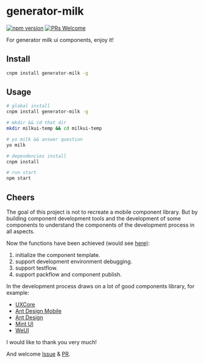 # generator-milk

[![npm version](https://img.shields.io/npm/v/generator-milk.svg?style=flat)](https://www.npmjs.com/package/generator-milk) [![PRs Welcome](https://img.shields.io/badge/PRs-welcome-brightgreen.svg)](README.md)

For generator milk ui components, enjoy it!

## Install

```bash
cnpm install generator-milk -g
```

## Usage

```bash
# global install
cnpm install generator-milk -g

# mkdir && cd that dir
mkdir milkui-temp && cd milkui-temp

# yo milk && answer question
yo milk

# dependencies install
cnpm install

# run start
npm start
```

## Cheers

The goal of this project is not to recreate a mobile component library. But by building component development tools and the development of some components to understand the components of the development process in all aspects.

Now the functions have been achieved (would see [here](https://github.com/milk-ui/milk-dev)):

1. initialize the component template.
2. support development environment debugging.
3. support testflow.
4. support packflow and component publish.


In the development process draws on a lot of good components library, for example:

- [UXCore](http://uxcore.coding.me/)
- [Ant Design Mobile](https://mobile.ant.design/)
- [Ant Design](https://ant.design/index-cn)
- [Mint UI](http://mint-ui.github.io/#!/zh-cn)
- [WeUI](https://weui.github.io/react-weui/docs/)

I would like to thank you very much!

And welcome [Issue](https://github.com/milk-ui/generator-milk/issues) & [PR](https://github.com/milk-ui/generator-milk/pulls).
